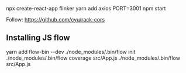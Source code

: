 npx create-react-app flinker
yarn add axios
PORT=3001 npm start

Follow: https://github.com/cyu/rack-cors

## Installing JS flow

yarn add flow-bin --dev
./node_modules/.bin/flow init
./node_modules/.bin/flow coverage src/App.js
./node_modules/.bin/flow src/App.js
